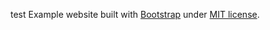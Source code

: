 test
Example website built with [Bootstrap](http://getbootstrap.com) under
[MIT license](http://opensource.org/licenses/mit-license.html).
